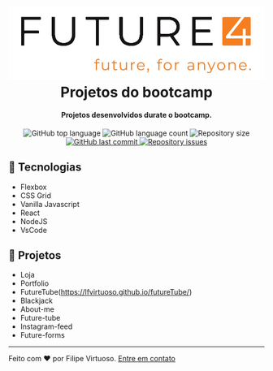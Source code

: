 <h1 align="center">
    <img alt="Future4 logo" src="future4blogo.png" />
    <br>
    Projetos do bootcamp
</h1>

<h4 align="center">
  Projetos desenvolvidos durate o bootcamp.
</h4>

<p align="center">

  <img alt="GitHub top language" src="https://img.shields.io/github/languages/top/future4code/Filipe-Virtuoso">

  <img alt="GitHub language count" src="https://img.shields.io/github/languages/count/future4code/Filipe-Virtuoso">

  <img alt="Repository size" src="https://img.shields.io/github/repo-size/future4code/Filipe-Virtuoso">

  <a href="https://github.com/future4code/Filipe-Virtuoso/commits/master">
    <img alt="GitHub last commit" src="https://img.shields.io/github/last-commit/future4code/Filipe-Virtuoso">
  </a>

  <a href="https://github.com/future4code/Filipe-Virtuoso/issues">
    <img alt="Repository issues" src="https://img.shields.io/github/issues/future4code/Filipe-Virtuoso">
  </a>

</p>

## :rocket: Tecnologias

- Flexbox
- CSS Grid
- Vanilla Javascript
- React
- NodeJS
- VsCode

## :pushpin: Projetos

- Loja
- Portfolio
- FutureTube(https://lfvirtuoso.github.io/futureTube/)
- Blackjack
- About-me
- Future-tube
- Instagram-feed
- Future-forms

---

Feito com ♥ por Filipe Virtuoso. [Entre em contato](https://www.linkedin.com/in/lfvirtuoso/)
